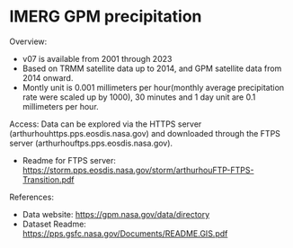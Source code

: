 # IMERG GPM precipitation

Overview:
- v07 is available from 2001 through 2023
- Based on TRMM satellite data up to 2014, and GPM satellite data from 2014 onward.
- Montly unit is 0.001 millimeters per hour(monthly average precipitation rate were scaled up by 1000), 30 minutes and 1 day unit are 0.1 millimeters per hour.

Access:
Data can be explored via the HTTPS server (arthurhouhttps.pps.eosdis.nasa.gov) and downloaded through the FTPS server (arthurhouftps.pps.eosdis.nasa.gov).
- Readme for FTPS server: https://storm.pps.eosdis.nasa.gov/storm/arthurhouFTP-FTPS-Transition.pdf

References:
- Data website: https://gpm.nasa.gov/data/directory
- Dataset Readme: https://pps.gsfc.nasa.gov/Documents/README.GIS.pdf
